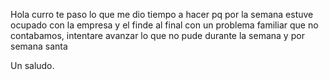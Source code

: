 Hola curro te paso lo que me dio tiempo a hacer pq por la semana estuve ocupado con la empresa y el finde al final con un problema familiar que no contabamos, intentare avanzar lo que no pude durante la semana y por semana santa

Un saludo.
